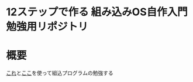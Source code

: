 12ステップで作る 組み込みOS自作入門 勉強用リポジトリ
===============

# 概要

[これ](https://www.amazon.co.jp/12%E3%82%B9%E3%83%86%E3%83%83%E3%83%97%E3%81%A7%E4%BD%9C%E3%82%8B%E7%B5%84%E8%BE%BC%E3%81%BFOS%E8%87%AA%E4%BD%9C%E5%85%A5%E9%96%80-%E5%9D%82%E4%BA%95-%E5%BC%98%E4%BA%AE/dp/4877832394)と[ここ](http://kozos.jp/books/makeos/)を使って組込プログラムの勉強する

